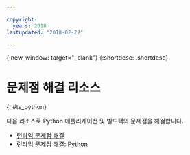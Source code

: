 ```yaml
---

copyright:
  years: 2018
lastupdated: "2018-02-22"

---
```


{:new_window: target="_blank"}
{:shortdesc: .shortdesc}

# 문제점 해결 리소스
{: #ts_python}

다음 리소스로 Python 애플리케이션 및 빌드팩의 문제점을 해결합니다. 

* [런타임 문제점 해결](../../troubleshoot/ts_runtimes.html#runtimes)
* [런타임 문제점 해결: Python](../../troubleshoot/ts_runtimes.html#ts_python)
